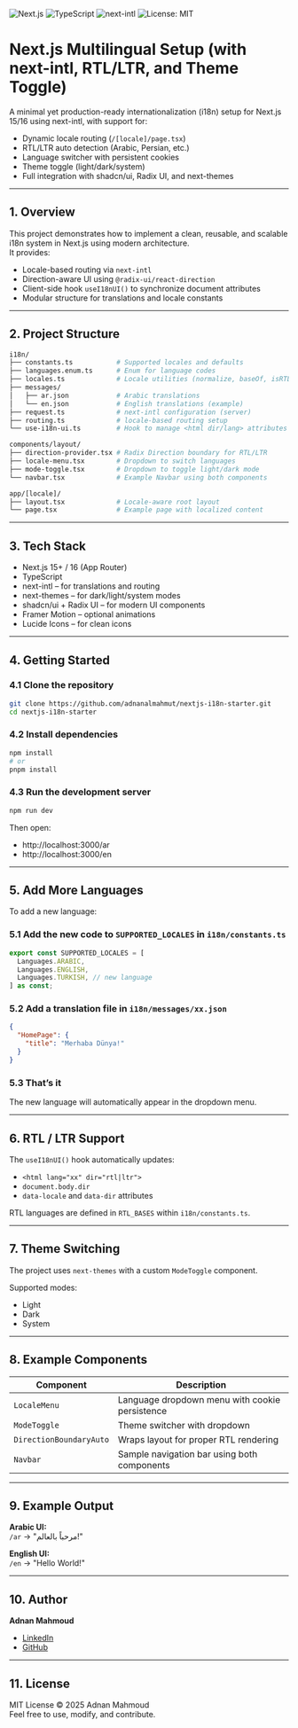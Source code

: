 ![Next.js](https://img.shields.io/badge/Next.js-16-black?logo=next.js)
![TypeScript](https://img.shields.io/badge/TypeScript-5.4-blue?logo=typescript)
![next-intl](https://img.shields.io/badge/i18n-next--intl-orange)
![License: MIT](https://img.shields.io/badge/License-MIT-green)

# Next.js Multilingual Setup (with next-intl, RTL/LTR, and Theme Toggle)

A minimal yet production-ready internationalization (i18n) setup for Next.js 15/16 using next-intl, with support for:

- Dynamic locale routing (`/[locale]/page.tsx`)
- RTL/LTR auto detection (Arabic, Persian, etc.)
- Language switcher with persistent cookies
- Theme toggle (light/dark/system)
- Full integration with shadcn/ui, Radix UI, and next-themes

---

## 1. Overview

This project demonstrates how to implement a clean, reusable, and scalable i18n system in Next.js using modern architecture.  
It provides:

- Locale-based routing via `next-intl`
- Direction-aware UI using `@radix-ui/react-direction`
- Client-side hook `useI18nUI()` to synchronize document attributes
- Modular structure for translations and locale constants

---

## 2. Project Structure

```bash
i18n/
├── constants.ts           # Supported locales and defaults
├── languages.enum.ts      # Enum for language codes
├── locales.ts             # Locale utilities (normalize, baseOf, isRTL, getDir)
├── messages/
│   ├── ar.json            # Arabic translations
│   └── en.json            # English translations (example)
├── request.ts             # next-intl configuration (server)
├── routing.ts             # locale-based routing setup
└── use-i18n-ui.ts         # Hook to manage <html dir/lang> attributes

components/layout/
├── direction-provider.tsx # Radix Direction boundary for RTL/LTR
├── locale-menu.tsx        # Dropdown to switch languages
├── mode-toggle.tsx        # Dropdown to toggle light/dark mode
└── navbar.tsx             # Example Navbar using both components

app/[locale]/
├── layout.tsx             # Locale-aware root layout
└── page.tsx               # Example page with localized content
```

---

## 3. Tech Stack

- Next.js 15+ / 16 (App Router)
- TypeScript
- next-intl – for translations and routing
- next-themes – for dark/light/system modes
- shadcn/ui + Radix UI – for modern UI components
- Framer Motion – optional animations
- Lucide Icons – for clean icons

---

## 4. Getting Started

### 4.1 Clone the repository

```bash
git clone https://github.com/adnanalmahmut/nextjs-i18n-starter.git
cd nextjs-i18n-starter
```

### 4.2 Install dependencies

```bash
npm install
# or
pnpm install
```

### 4.3 Run the development server

```bash
npm run dev
```

Then open:

- http://localhost:3000/ar
- http://localhost:3000/en

---

## 5. Add More Languages

To add a new language:

### 5.1 Add the new code to `SUPPORTED_LOCALES` in `i18n/constants.ts`

```ts
export const SUPPORTED_LOCALES = [
  Languages.ARABIC,
  Languages.ENGLISH,
  Languages.TURKISH, // new language
] as const;
```

### 5.2 Add a translation file in `i18n/messages/xx.json`

```json
{
  "HomePage": {
    "title": "Merhaba Dünya!"
  }
}
```

### 5.3 That’s it

The new language will automatically appear in the dropdown menu.

---

## 6. RTL / LTR Support

The `useI18nUI()` hook automatically updates:

- `<html lang="xx" dir="rtl|ltr">`
- `document.body.dir`
- `data-locale` and `data-dir` attributes

RTL languages are defined in `RTL_BASES` within `i18n/constants.ts`.

---

## 7. Theme Switching

The project uses `next-themes` with a custom `ModeToggle` component.

Supported modes:

- Light
- Dark
- System

---

## 8. Example Components

| Component               | Description                                    |
| ----------------------- | ---------------------------------------------- |
| `LocaleMenu`            | Language dropdown menu with cookie persistence |
| `ModeToggle`            | Theme switcher with dropdown                   |
| `DirectionBoundaryAuto` | Wraps layout for proper RTL rendering          |
| `Navbar`                | Sample navigation bar using both components    |

---

## 9. Example Output

**Arabic UI:**  
`/ar` → "مرحباً بالعالم!"

**English UI:**  
`/en` → "Hello World!"

---

## 10. Author

**Adnan Mahmoud**

- [LinkedIn](https://www.linkedin.com/in/adnanmahmut/)
- [GitHub](https://github.com/adnanalmahmut)

---

## 11. License

MIT License © 2025 Adnan Mahmoud  
Feel free to use, modify, and contribute.
